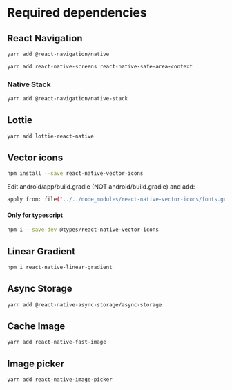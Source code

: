 # Required dependencies

## React Navigation

```bash
yarn add @react-navigation/native
```

```bash
yarn add react-native-screens react-native-safe-area-context
```

### Native Stack

```bash
yarn add @react-navigation/native-stack
```

## Lottie

```bash
yarn add lottie-react-native
```

## Vector icons

```bash
npm install --save react-native-vector-icons
```

Edit android/app/build.gradle (NOT android/build.gradle) and add:

```bash
apply from: file("../../node_modules/react-native-vector-icons/fonts.gradle")
```

#### Only for typescript

```bash
npm i --save-dev @types/react-native-vector-icons
```

## Linear Gradient

```bash
npm i react-native-linear-gradient
```

## Async Storage

```bash
yarn add @react-native-async-storage/async-storage
```

## Cache Image

```bash
yarn add react-native-fast-image
```

## Image picker

```bash
yarn add react-native-image-picker
```

```bash

```

```bash

```
